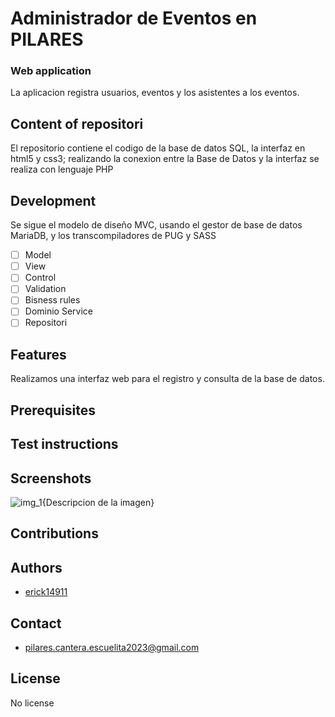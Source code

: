 # Administrador de Eventos en PILARES

### Web application 

La aplicacion registra usuarios, eventos y los asistentes a los eventos.

## Content of repositori

El repositorio contiene el codigo de la base de datos SQL, la interfaz en html5 y css3; realizando la conexion entre la Base de Datos y la interfaz se realiza con lenguaje PHP

## Development

Se sigue el modelo de diseño MVC, usando el gestor de base de datos MariaDB, y los transcompiladores de PUG y SASS

- [ ] Model
- [ ] View
- [ ] Control
- [ ] Validation
- [ ] Bisness rules
- [ ] Dominio Service
- [ ] Repositori

## Features

Realizamos una interfaz web para el registro y consulta de la base de datos.

## Prerequisites

## Test instructions

## Screenshots

![img_1](url){Descripcion de la imagen}

## Contributions

## Authors

* [erick14911](#id)

## Contact

* [pilares.cantera.escuelita2023@gmail.com](#id)

## License

No license
